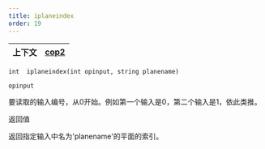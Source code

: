 ```yaml
---
title: iplaneindex
order: 19
---
```

| 上下文 | [cop2](../contexts/cop2.html) |
| --- | --- |

`int  iplaneindex(int opinput, string planename)`

`opinput`

要读取的输入编号，从0开始。例如第一个输入是0，第二个输入是1，依此类推。

返回值

返回指定输入中名为'planename'的平面的索引。
